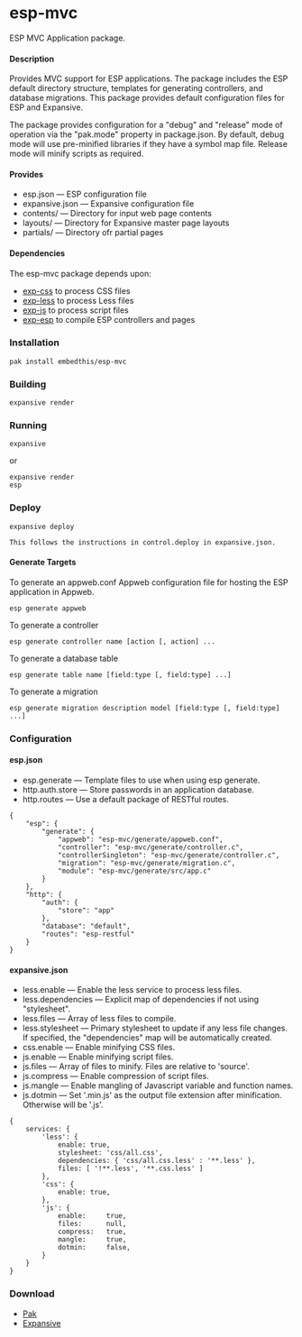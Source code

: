 esp-mvc
===

ESP MVC Application package.

#### Description

Provides MVC support for ESP applications. The package includes the ESP default
directory structure, templates for generating controllers, and database migrations.
This package provides default configuration files for ESP and Expansive.

The package provides configuration for a "debug" and "release" mode of operation via
the "pak.mode" property in package.json. By default, debug mode will use pre-minified
libraries if they have a symbol map file. Release mode will minify scripts as required.


#### Provides

* esp.json &mdash; ESP configuration file
* expansive.json &mdash; Expansive configuration file
* contents/ &mdash; Directory for input web page contents
* layouts/ &mdash; Directory for Expansive master page layouts
* partials/ &mdash; Directory ofr partial pages

#### Dependencies

The esp-mvc package depends upon:

* [exp-css](https://github.com/embedthis/exp-css) to process CSS files
* [exp-less](https://github.com/embedthis/exp-less) to process Less files
* [exp-js](https://github.com/embedthis/exp-js) to process script files
* [exp-esp](https://github.com/embedthis/exp-esp) to compile ESP controllers and pages    

### Installation

    pak install embedthis/esp-mvc

### Building

    expansive render

### Running

    expansive

or

    expansive render
    esp

### Deploy

    expansive deploy

    This follows the instructions in control.deploy in expansive.json.

#### Generate Targets

To generate an appweb.conf Appweb configuration file for hosting the ESP application in Appweb.

    esp generate appweb

To generate a controller

    esp generate controller name [action [, action] ...

To generate a database table

    esp generate table name [field:type [, field:type] ...]

To generate a migration

    esp generate migration description model [field:type [, field:type] ...]

### Configuration

#### esp.json

* esp.generate &mdash; Template files to use when using esp generate.
* http.auth.store &mdash; Store passwords in an application database.
* http.routes &mdash; Use a default package of RESTful routes.

```
{
    "esp": {
        "generate": {
            "appweb": "esp-mvc/generate/appweb.conf",
            "controller": "esp-mvc/generate/controller.c",
            "controllerSingleton": "esp-mvc/generate/controller.c",
            "migration": "esp-mvc/generate/migration.c",
            "module": "esp-mvc/generate/src/app.c"
        }
    },
    "http": {
        "auth": {
            "store": "app"
        },
        "database": "default",
        "routes": "esp-restful"
    }
}
```

#### expansive.json

* less.enable &mdash; Enable the less service to process less files.
* less.dependencies &mdash; Explicit map of dependencies if not using "stylesheet".
* less.files &mdash; Array of less files to compile.
* less.stylesheet &mdash; Primary stylesheet to update if any less file changes.
    If specified, the "dependencies" map will be automatically created.
* css.enable &mdash; Enable minifying CSS files.
* js.enable &mdash; Enable minifying script files.
* js.files &mdash; Array of files to minify. Files are relative to 'source'.
* js.compress &mdash; Enable compression of script files.
* js.mangle &mdash; Enable mangling of Javascript variable and function names.
* js.dotmin &mdash; Set '.min.js' as the output file extension after minification. Otherwise will be '.js'.

```
{
    services: {
        'less': {
            enable: true,
            stylesheet: 'css/all.css',
            dependencies: { 'css/all.css.less' : '**.less' },
            files: [ '!**.less', '**.css.less' ]
        },
        'css': {
            enable: true,
        },
        'js': {
            enable:     true,
            files:      null,
            compress:   true,
            mangle:     true,
            dotmin:     false,
        }
    }
}
```

### Download

* [Pak](https://www.embedthis.com/pak/)
* [Expansive](https://www.embedthis.com/expansive/)
